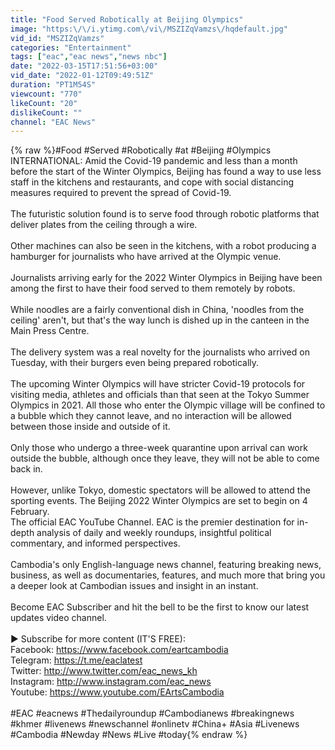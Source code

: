 ```yaml
---
title: "Food Served Robotically at Beijing Olympics"
image: "https:\/\/i.ytimg.com\/vi\/MSZIZqVamzs\/hqdefault.jpg"
vid_id: "MSZIZqVamzs"
categories: "Entertainment"
tags: ["eac","eac news","news nbc"]
date: "2022-03-15T17:51:56+03:00"
vid_date: "2022-01-12T09:49:51Z"
duration: "PT1M54S"
viewcount: "770"
likeCount: "20"
dislikeCount: ""
channel: "EAC News"
---
```

{% raw %}#Food #Served #Robotically #at #Beijing #Olympics  <br />INTERNATIONAL: Amid the Covid-19 pandemic and less than a month before the start of the Winter Olympics, Beijing has found a way to use less staff in the kitchens and restaurants, and cope with social distancing measures required to prevent the spread of Covid-19.<br /><br />The futuristic solution found is to serve food through robotic platforms that deliver plates from the ceiling through a wire.<br /><br />Other machines can also be seen in the kitchens, with a robot producing a hamburger for journalists who have arrived at the Olympic venue.<br /><br />Journalists arriving early for the 2022 Winter Olympics in Beijing have been among the first to have their food served to them remotely by robots.<br /><br />While noodles are a fairly conventional dish in China, 'noodles from the ceiling' aren't, but that's the way lunch is dished up in the canteen in the Main Press Centre.<br /><br />The delivery system was a real novelty for the journalists who arrived on Tuesday, with their burgers even being prepared robotically.<br /><br />The upcoming Winter Olympics will have stricter Covid-19 protocols for visiting media, athletes and officials than that seen at the Tokyo Summer Olympics in 2021. All those who enter the Olympic village will be confined to a bubble which they cannot leave, and no interaction will be allowed between those inside and outside of it.<br /><br />Only those who undergo a three-week quarantine upon arrival can work outside the bubble, although once they leave, they will not be able to come back in.<br /><br />However, unlike Tokyo, domestic spectators will be allowed to attend the sporting events. The Beijing 2022 Winter Olympics are set to begin on 4 February.<br />The official EAC YouTube Channel. EAC is the premier destination for in-depth analysis of daily and weekly roundups, insightful political commentary, and informed perspectives. <br /><br />Cambodia's only English-language news channel, featuring breaking news, business, as well as documentaries, features, and much more that bring you a deeper look at Cambodian issues and insight in an instant.<br /><br />Become EAC Subscriber and hit the bell to be the first to know our latest updates video channel. <br /><br />► Subscribe for more content (IT'S FREE):<br />Facebook: <a rel="nofollow" target="blank" href="https://www.facebook.com/eartcambodia">https://www.facebook.com/eartcambodia</a><br />Telegram: <a rel="nofollow" target="blank" href="https://t.me/eaclatest">https://t.me/eaclatest</a><br />Twitter: <a rel="nofollow" target="blank" href="http://www.twitter.com/eac_news_kh">http://www.twitter.com/eac_news_kh</a><br />Instagram: <a rel="nofollow" target="blank" href="http://www.instagram.com/eac_news">http://www.instagram.com/eac_news</a><br />Youtube: <a rel="nofollow" target="blank" href="https://www.youtube.com/EArtsCambodia">https://www.youtube.com/EArtsCambodia</a><br /><br />#EAC #eacnews #Thedailyroundup #Cambodianews #breakingnews #khmer #livenews #newschannel #onlinetv #China+ #Asia #Livenews<br />#Cambodia #Newday #News #Live #today{% endraw %}
